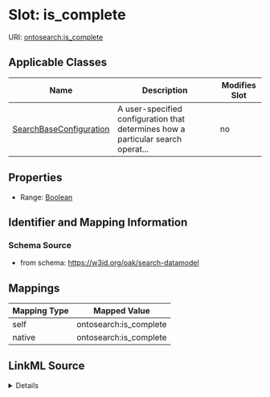 

# Slot: is_complete



URI: [ontosearch:is_complete](https://w3id.org/oak/search-datamodel/is_complete)



<!-- no inheritance hierarchy -->





## Applicable Classes

| Name | Description | Modifies Slot |
| --- | --- | --- |
| [SearchBaseConfiguration](SearchBaseConfiguration.md) | A user-specified configuration that determines how a particular search operat... |  no  |







## Properties

* Range: [Boolean](Boolean.md)





## Identifier and Mapping Information







### Schema Source


* from schema: https://w3id.org/oak/search-datamodel




## Mappings

| Mapping Type | Mapped Value |
| ---  | ---  |
| self | ontosearch:is_complete |
| native | ontosearch:is_complete |




## LinkML Source

<details>
```yaml
name: is_complete
deprecated: use is_partial
from_schema: https://w3id.org/oak/search-datamodel
rank: 1000
alias: is_complete
owner: SearchBaseConfiguration
domain_of:
- SearchBaseConfiguration
range: boolean

```
</details>